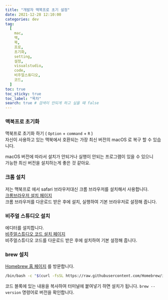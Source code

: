 ```yaml
---
title: "개발자 맥북프로 초기 설정"
date: 2021-12-28 12:10:00
categories: dev
tag:
  [
    mac,
    맥,
    북,
    프로,
    초기화,
    setting,
    설정,
    visualstudio,
    code,
    비주얼스튜디오,
    코드,
  ]
toc: true
toc_sticky: true
toc_label: "목차"
search: true # 검색이 안되게 하고 싶을 때 false
---
```


### 맥북프로 초기화

맥북프로 초기화 하기 ( `Option` + `command` + `R` )  
자신이 사용하고 있는 맥북에서 호환되는 가장 최신 버전의 macOS 로 복구 할 수 있습니다.

macOS 버전에 따라서 설치가 안되거나 실행이 안되는 프로그램이 있을 수 있으니  
가능한 최신 버전을 설치하는게 좋은 것 같아요.

### 크롬 설치

저는 맥북프로 에서 safari 브라우저대신 크롬 브라우저를 설치해서 사용합니다.  
<a href="https://www.google.com/intl/ko/chrome/" target="_blank">크롬브라우저 설치 페이지</a>  
크롬 브라우저를 다운로드 받은 후에 설치, 실행하여 기본 브라우저로 설정해 줍니다.

### 비주얼 스튜디오 설치

에디터를 설치합니다.  
<a href="https://code.visualstudio.com/" target="_blank">비주얼스튜디오 코드 설치 페이지</a>  
비주얼스튜디오 코드를 다운로드 받은 후에 설치하여 기본 설정해 줍니다.

### brew 설치

<a href="https://brew.sh/index_ko" target="_blank">Homebrew 홈 페이지</a>
를 방문합니다.

```bash
/bin/bash -c "$(curl -fsSL https://raw.githubusercontent.com/Homebrew/install/HEAD/install.sh)"
```

코드 블록에 있는 내용을 복사하여 터미널에 붙여넣기 하면 설치가 됩니다.
`brew --version` 명령어로 버전을 확인합니다.
